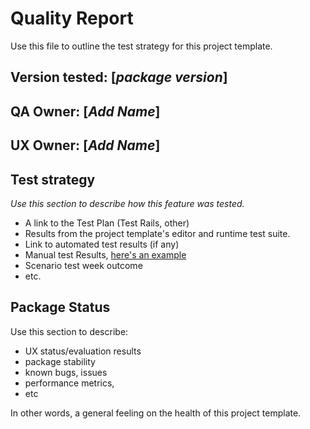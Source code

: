 # Quality Report
Use this file to outline the test strategy for this project template.

## Version tested: [*package version*]

## QA Owner: [*Add Name*]
## UX Owner: [*Add Name*]

## Test strategy
*Use this section to describe how this feature was tested.*
* A link to the Test Plan (Test Rails, other)
* Results from the project template's editor and runtime test suite.
* Link to automated test results (if any)
* Manual test Results, [here's an example](https://docs.google.com/spreadsheets/d/12A76U5Gf969w10KL4Ik0wC1oFIBDUoRrqIvQgD18TFo/edit#gid=0)
* Scenario test week outcome
* etc.

## Package Status
Use this section to describe:
* UX status/evaluation results
* package stability
* known bugs, issues
* performance metrics,
* etc

In other words, a general feeling on the health of this project template.
